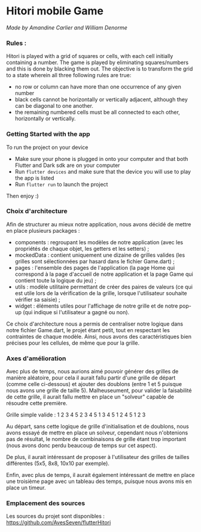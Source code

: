# Hitori mobile Game
*Made by Amandine Carlier and William Denorme*
### Rules :
Hitori is played with a grid of squares or cells, with each cell initially containing a number. The game is played by eliminating squares/numbers and this is done by blacking them out. The objective is to transform the grid to a state wherein all three following rules are true:
- no row or column can have more than one occurrence of any given number
- black cells cannot be horizontally or vertically adjacent, although they can be diagonal to one another.
- the remaining numbered cells must be all connected to each other, horizontally or vertically.

### Getting Started with the app

To run the project on your device
- Make sure your phone is plugged in onto your computer and that both Flutter and Dark sdk are on your computer
- Run `flutter devices` and make sure that the device you will use to play the app is listed
- Run `flutter run` to launch the project

Then enjoy :)

### Choix d'architecture

Afin de structurer au mieux notre application, nous avons décidé de mettre en place plusieurs packages :
- components : regroupant les modèles de notre application (avec les propriétés de chaque objet, les getters et les setters) ;
- mockedData : contient uniquement une dizaine de grilles valides (les grilles sont sélectionnées par hasard dans le fichier Game.dart) ;
- pages : l'ensemble des pages de l'application (la page Home qui correspond à la page d'accueil de notre application et la page Game qui contient toute la logique du jeu) ;
- utils : modèle utilitaire permettant de créer des paires de valeurs (ce qui est utile lors de la vérification de la grille, lorsque l'utilisateur souhaite vérifier sa saisie) ;
- widget : éléments utiles pour l'affichage de notre grille et de notre pop-up (qui indique si l'utilisateur a gagné ou non).

Ce choix d'architecture nous a permis de centraliser notre logique dans notre fichier Game.dart, le projet étant petit, tout en respectant les contraintes de chaque modèle. 
Ainsi, nous avons des caractéristiques bien précises pour les cellules, de même que pour la grille.


### Axes d'amélioration

Avec plus de temps, nous aurions aimé pouvoir générer des grilles de manière aléatoire, pour cela il aurait fallu partir d'une grille de départ (comme celle ci-dessous) et ajouter des doublons (entre 1 et 5 puisque nous avons une grille de taille 5).
Malheuseument, pour valider la faisabilité de cette grille, il aurait fallu mettre en place un "solveur" capable de résoudre cette première. 

Grille simple valide : 
1 2 3 4 5
2 3 4 5 1
3 4 5 1 2
4 5 1 2 3

Au départ, sans cette logique de grille d'initialisation et de doublons, nous avons essayé de mettre en place un solveur, cependant nous n'obtenions pas de résultat, le nombre de combinaisons de grille étant trop important (nous avons donc perdu beaucoup de temps sur cet aspect).

De plus, il aurait intéressant de proposer à l'utilisateur des grilles de tailles différentes (5x5, 8x8, 10x10 par exemple).

Enfin, avec plus de temps, il aurait également intéressant de mettre en place une troisième page avec un tableau des temps, puisque nous avons mis en place un timeur.


### Emplacement des sources

Les sources du projet sont disponibles : https://github.com/AvesSeven/flutterHitori